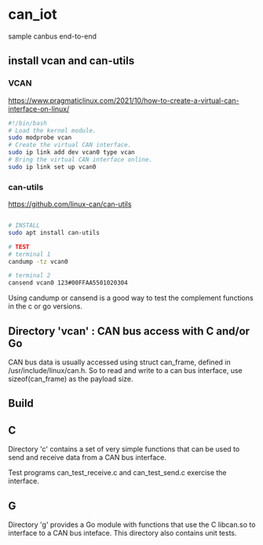 # can_iot

sample canbus end-to-end

## install vcan and can-utils

### VCAN

https://www.pragmaticlinux.com/2021/10/how-to-create-a-virtual-can-interface-on-linux/

```bash
#!/bin/bash
# Load the kernel module.
sudo modprobe vcan
# Create the virtual CAN interface.
sudo ip link add dev vcan0 type vcan
# Bring the virtual CAN interface online.
sudo ip link set up vcan0
```

### can-utils

https://github.com/linux-can/can-utils

```bash

# INSTALL
sudo apt install can-utils

# TEST
# terminal 1
candump -tz vcan0

# terminal 2
cansend vcan0 123#00FFAA5501020304
```

Using candump or cansend is a good way to test the complement functions in the c or go versions.

## Directory 'vcan' : CAN bus access with C and/or Go

CAN bus data is usually accessed using struct can_frame, defined in /usr/include/linux/can.h. So to read and write to a can bus interface, use sizeof(can_frame) as the payload size.

## Build

## C

Directory 'c' contains a set of very simple functions that can be used to send and receive data from a CAN bus interface.

Test programs can_test_receive.c and can_test_send.c exercise the interface.

## G

Directory 'g' provides a Go module with functions that use the C libcan.so to interface to a CAN bus inteface. This directory also contains unit tests.
